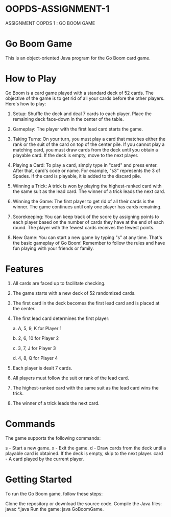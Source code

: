 # OOPDS-ASSIGNMENT-1
ASSIGNMENT OOPDS 1 : GO BOOM GAME

# Go Boom Game
This is an object-oriented Java program for the Go Boom card game.

# How to Play
Go Boom is a card game played with a standard deck of 52 cards. The objective of the game is to get rid of all your cards before the other players. Here's how to play:

1. Setup: Shuffle the deck and deal 7 cards to each player. Place the remaining deck face-down in the center of the table.

2. Gameplay: The player with the first lead card starts the game.

3. Taking Turns: On your turn, you must play a card that matches either the rank or the suit of the card on top of the center pile. If you cannot play a matching card, you must draw cards from the deck until you obtain a playable card. If the deck is empty, move to the next player.

4. Playing a Card: To play a card, simply type in "card" and press enter. After that, card's code or name. For example, "s3" represents the 3 of Spades. If the card is playable, it is added to the discard pile.

5. Winning a Trick: A trick is won by playing the highest-ranked card with the same suit as the lead card. The winner of a trick leads the next card.

6. Winning the Game: The first player to get rid of all their cards is the winner. The game continues until only one player has cards remaining.

7. Scorekeeping: You can keep track of the score by assigning points to each player based on the number of cards they have at the end of each round. The player with the fewest cards receives the fewest points.

8. New Game: You can start a new game by typing "s" at any time.
That's the basic gameplay of Go Boom! Remember to follow the rules and have fun playing with your friends or family.

# Features
1. All cards are faced up to facilitate checking.
2. The game starts with a new deck of 52 randomized cards.
3. The first card in the deck becomes the first lead card and is placed at the center.
4. The first lead card determines the first player:

      a. A, 5, 9, K for Player 1
      
      b. 2, 6, 10 for Player 2
      
      c. 3, 7, J for Player 3
      
      d. 4, 8, Q for Player 4
      
5. Each player is dealt 7 cards.
6. All players must follow the suit or rank of the lead card.
7. The highest-ranked card with the same suit as the lead card wins the trick.
8. The winner of a trick leads the next card.

# Commands
The game supports the following commands:

s - Start a new game.
x - Exit the game.
d - Draw cards from the deck until a playable card is obtained. If the deck is empty, skip to the next player.
card - A card played by the current player.

# Getting Started
To run the Go Boom game, follow these steps:

Clone the repository or download the source code.
Compile the Java files: javac *.java
Run the game: java GoBoomGame.

